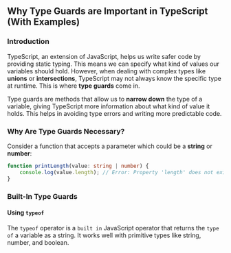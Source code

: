 ## Why Type Guards are Important in TypeScript (With Examples)

### Introduction

TypeScript, an extension of JavaScript, helps us write safer code by providing static typing. This means we can specify what kind of values our variables should hold. However, when dealing with complex types like **unions** or **intersections**, TypeScript may not always know the specific type at runtime. This is where **type guards** come in.

Type guards are methods that allow us to **narrow down** the type of a variable, giving TypeScript more information about what kind of value it holds. This helps in avoiding type errors and writing more predictable code.

### Why Are Type Guards Necessary?

Consider a function that accepts a parameter which could be a **string** or **number**:

```typescript
function printLength(value: string | number) {
    console.log(value.length); // Error: Property 'length' does not exist on type 'number'.
}
```


### Built-In Type Guards

#### Using ```typeof``` 

The ```typeof``` operator is a ```built in``` JavaScript operator that returns the ```type of``` a variable as a string. It works well with primitive types like string, number, and boolean.